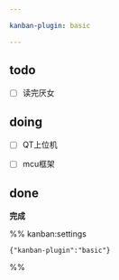 ```yaml
---

kanban-plugin: basic

---
```


## todo

- [ ] 读完厌女


## doing

- [ ] QT上位机
- [ ] mcu框架


## done

**完成**




%% kanban:settings
```
{"kanban-plugin":"basic"}
```
%%